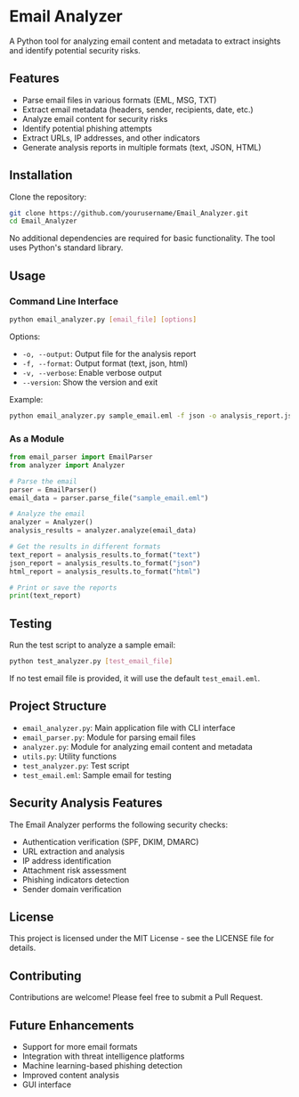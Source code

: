 # Email Analyzer

A Python tool for analyzing email content and metadata to extract insights and identify potential security risks.

## Features

- Parse email files in various formats (EML, MSG, TXT)
- Extract email metadata (headers, sender, recipients, date, etc.)
- Analyze email content for security risks
- Identify potential phishing attempts
- Extract URLs, IP addresses, and other indicators
- Generate analysis reports in multiple formats (text, JSON, HTML)

## Installation

Clone the repository:

```bash
git clone https://github.com/yourusername/Email_Analyzer.git
cd Email_Analyzer
```

No additional dependencies are required for basic functionality. The tool uses Python's standard library.

## Usage

### Command Line Interface

```bash
python email_analyzer.py [email_file] [options]
```

Options:
- `-o, --output`: Output file for the analysis report
- `-f, --format`: Output format (text, json, html)
- `-v, --verbose`: Enable verbose output
- `--version`: Show the version and exit

Example:
```bash
python email_analyzer.py sample_email.eml -f json -o analysis_report.json
```

### As a Module

```python
from email_parser import EmailParser
from analyzer import Analyzer

# Parse the email
parser = EmailParser()
email_data = parser.parse_file("sample_email.eml")

# Analyze the email
analyzer = Analyzer()
analysis_results = analyzer.analyze(email_data)

# Get the results in different formats
text_report = analysis_results.to_format("text")
json_report = analysis_results.to_format("json")
html_report = analysis_results.to_format("html")

# Print or save the reports
print(text_report)
```

## Testing

Run the test script to analyze a sample email:

```bash
python test_analyzer.py [test_email_file]
```

If no test email file is provided, it will use the default `test_email.eml`.

## Project Structure

- `email_analyzer.py`: Main application file with CLI interface
- `email_parser.py`: Module for parsing email files
- `analyzer.py`: Module for analyzing email content and metadata
- `utils.py`: Utility functions
- `test_analyzer.py`: Test script
- `test_email.eml`: Sample email for testing

## Security Analysis Features

The Email Analyzer performs the following security checks:

- Authentication verification (SPF, DKIM, DMARC)
- URL extraction and analysis
- IP address identification
- Attachment risk assessment
- Phishing indicators detection
- Sender domain verification

## License

This project is licensed under the MIT License - see the LICENSE file for details.

## Contributing

Contributions are welcome! Please feel free to submit a Pull Request.

## Future Enhancements

- Support for more email formats
- Integration with threat intelligence platforms
- Machine learning-based phishing detection
- Improved content analysis
- GUI interface
